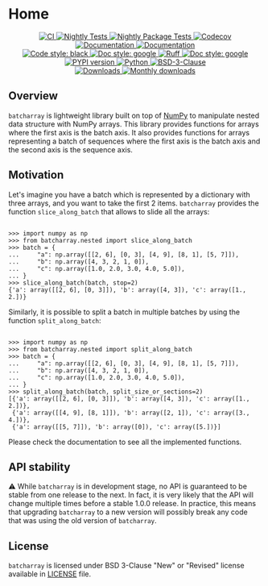 # Home

<p align="center">
    <a href="https://github.com/durandtibo/batcharray/actions">
        <img alt="CI" src="https://github.com/durandtibo/batcharray/workflows/CI/badge.svg">
    </a>
    <a href="https://github.com/durandtibo/batcharray/actions">
        <img alt="Nightly Tests" src="https://github.com/durandtibo/batcharray/workflows/Nightly%20Tests/badge.svg">
    </a>
    <a href="https://github.com/durandtibo/batcharray/actions">
        <img alt="Nightly Package Tests" src="https://github.com/durandtibo/batcharray/workflows/Nightly%20Package%20Tests/badge.svg">
    </a>
    <a href="https://codecov.io/gh/durandtibo/batcharray">
        <img alt="Codecov" src="https://codecov.io/gh/durandtibo/batcharray/branch/main/graph/badge.svg">
    </a>
    <br/>
    <a href="https://durandtibo.github.io/batcharray/">
        <img alt="Documentation" src="https://github.com/durandtibo/batcharray/workflows/Documentation%20(stable)/badge.svg">
    </a>
    <a href="https://durandtibo.github.io/batcharray/">
        <img alt="Documentation" src="https://github.com/durandtibo/batcharray/workflows/Documentation%20(unstable)/badge.svg">
    </a>
    <br/>
    <a href="https://github.com/psf/black">
        <img  alt="Code style: black" src="https://img.shields.io/badge/code%20style-black-000000.svg">
    </a>
    <a href="https://google.github.io/styleguide/pyguide.html#s3.8-comments-and-docstrings">
        <img  alt="Doc style: google" src="https://img.shields.io/badge/%20style-google-3666d6.svg">
    </a>
    <a href="https://github.com/astral-sh/ruff">
        <img src="https://img.shields.io/endpoint?url=https://raw.githubusercontent.com/astral-sh/ruff/main/assets/badge/v2.json" alt="Ruff" style="max-width:100%;">
    </a>
    <a href="https://github.com/guilatrova/tryceratops">
        <img  alt="Doc style: google" src="https://img.shields.io/badge/try%2Fexcept%20style-tryceratops%20%F0%9F%A6%96%E2%9C%A8-black">
    </a>
    <br/>
    <a href="https://pypi.org/project/batcharray/">
        <img alt="PYPI version" src="https://img.shields.io/pypi/v/batcharray">
    </a>
    <a href="https://pypi.org/project/batcharray/">
        <img alt="Python" src="https://img.shields.io/pypi/pyversions/batcharray.svg">
    </a>
    <a href="https://opensource.org/licenses/BSD-3-Clause">
        <img alt="BSD-3-Clause" src="https://img.shields.io/pypi/l/batcharray">
    </a>
    <br/>
    <a href="https://pepy.tech/project/batcharray">
        <img  alt="Downloads" src="https://static.pepy.tech/badge/batcharray">
    </a>
    <a href="https://pepy.tech/project/batcharray">
        <img  alt="Monthly downloads" src="https://static.pepy.tech/badge/batcharray/month">
    </a>
    <br/>
</p>

## Overview

`batcharray` is lightweight library built on top of [NumPy](https://numpy.org/doc/stable/index.html)
to manipulate nested data structure with NumPy arrays.
This library provides functions for arrays where the first axis is the batch axis.
It also provides functions for arrays representing a batch of sequences where the first axis
is the batch axis and the second axis is the sequence axis.

## Motivation

Let's imagine you have a batch which is represented by a dictionary with three arrays, and you want
to take the first 2 items.
`batcharray` provides the function `slice_along_batch` that allows to slide all the arrays:

```pycon

>>> import numpy as np
>>> from batcharray.nested import slice_along_batch
>>> batch = {
...     "a": np.array([[2, 6], [0, 3], [4, 9], [8, 1], [5, 7]]),
...     "b": np.array([4, 3, 2, 1, 0]),
...     "c": np.array([1.0, 2.0, 3.0, 4.0, 5.0]),
... }
>>> slice_along_batch(batch, stop=2)
{'a': array([[2, 6], [0, 3]]), 'b': array([4, 3]), 'c': array([1., 2.])}

```

Similarly, it is possible to split a batch in multiple batches by using the
function `split_along_batch`:

```pycon

>>> import numpy as np
>>> from batcharray.nested import split_along_batch
>>> batch = {
...     "a": np.array([[2, 6], [0, 3], [4, 9], [8, 1], [5, 7]]),
...     "b": np.array([4, 3, 2, 1, 0]),
...     "c": np.array([1.0, 2.0, 3.0, 4.0, 5.0]),
... }
>>> split_along_batch(batch, split_size_or_sections=2)
[{'a': array([[2, 6], [0, 3]]), 'b': array([4, 3]), 'c': array([1., 2.])},
 {'a': array([[4, 9], [8, 1]]), 'b': array([2, 1]), 'c': array([3., 4.])},
 {'a': array([[5, 7]]), 'b': array([0]), 'c': array([5.])}]

```

Please check the documentation to see all the implemented functions.

## API stability

:warning: While `batcharray` is in development stage, no API is guaranteed to be stable from one
release to the next.
In fact, it is very likely that the API will change multiple times before a stable 1.0.0 release.
In practice, this means that upgrading `batcharray` to a new version will possibly break any code
that was using the old version of `batcharray`.

## License

`batcharray` is licensed under BSD 3-Clause "New" or "Revised" license available
in [LICENSE](LICENSE) file.
